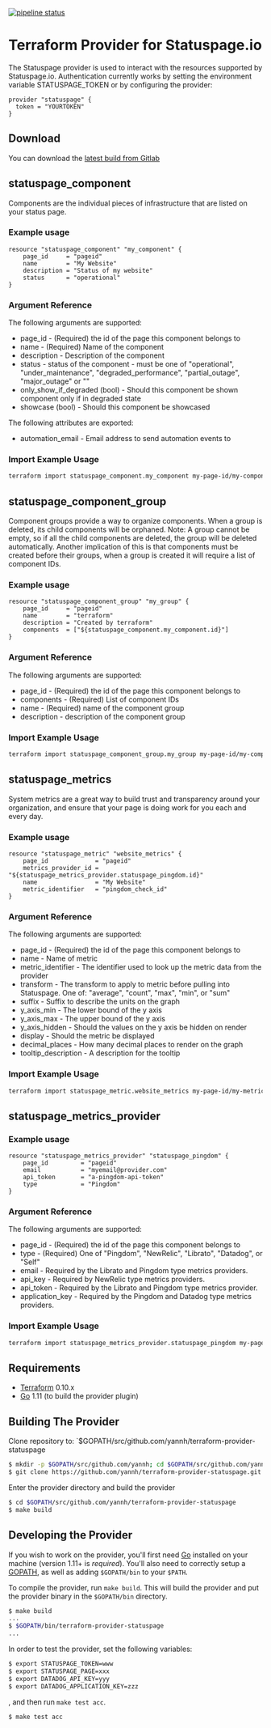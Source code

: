 [![pipeline status](https://gitlab.com/yannhamon/terraform-provider-statuspage/badges/master/pipeline.svg)](https://gitlab.com/yannhamon/terraform-provider-statuspage/commits/master)

# Terraform Provider for Statuspage.io

The Statuspage provider is used to interact with the resources supported by Statuspage.io.
Authentication currently works by setting the environment variable STATUSPAGE_TOKEN or by configuring the provider:

```
provider "statuspage" {
  token = "YOURTOKEN"
}
```

## Download

You can download the [latest build from Gitlab](https://gitlab.com/yannhamon/terraform-provider-statuspage/-/jobs/artifacts/master/download?job=build)


## statuspage_component

Components are the individual pieces of infrastructure that are listed on your status page.

### Example usage

```
resource "statuspage_component" "my_component" {
    page_id     = "pageid"
    name        = "My Website"
    description = "Status of my website"
    status      = "operational"
}
```

### Argument Reference

The following arguments are supported:

 * page_id - (Required) the id of the page this component belongs to
 * name - (Required) Name of the component
 * description - Description of the component
 * status - status of the component - must be one of "operational", "under_maintenance", "degraded_performance", "partial_outage", "major_outage" or ""
 * only_show_if_degraded (bool) - Should this component be shown component only if in degraded state
 * showcase (bool) - Should this component be showcased

The following attributes are exported:

 * automation_email - Email address to send automation events to

### Import Example Usage

```sh
terraform import statuspage_component.my_component my-page-id/my-component-id
```

## statuspage_component_group

Component groups provide a way to organize components. When a group is deleted, its child components will be orphaned. Note: A group cannot be empty, so if all the child components are deleted, the group will be deleted automatically. Another implication of this is that components must be created before their groups, when a group is created it will require a list of component IDs.

### Example usage

```
resource "statuspage_component_group" "my_group" {
    page_id     = "pageid"
    name        = "terraform"
    description = "Created by terraform"
    components  = ["${statuspage_component.my_component.id}"]
}
```

### Argument Reference

The following arguments are supported:

 * page_id - (Required) the id of the page this component belongs to
 * components - (Required) List of component IDs
 * name - (Required) name of the component group
 * description - description of the component group

### Import Example Usage

```sh
terraform import statuspage_component_group.my_group my-page-id/my-component-group-id
```

## statuspage_metrics

System metrics are a great way to build trust and transparency around your organization, and ensure that your page is doing work for you each and every day.

### Example usage

```
resource "statuspage_metric" "website_metrics" {
    page_id             = "pageid"
    metrics_provider_id = "${statuspage_metrics_provider.statuspage_pingdom.id}"
    name                = "My Website"
    metric_identifier   = "pingdom_check_id"
}
```

### Argument Reference

The following arguments are supported:

 * page_id - (Required) the id of the page this component belongs to
 * name - Name of metric
 * metric_identifier - The identifier used to look up the metric data from the provider
 * transform - The transform to apply to metric before pulling into Statuspage. One of: "average", "count", "max", "min", or "sum"
 * suffix - Suffix to describe the units on the graph
 * y_axis_min - The lower bound of the y axis
 * y_axis_max - The upper bound of the y axis
 * y_axis_hidden - Should the values on the y axis be hidden on render
 * display - Should the metric be displayed
 * decimal_places - How many decimal places to render on the graph
 * tooltip_description - A description for the tooltip

### Import Example Usage

```sh
terraform import statuspage_metric.website_metrics my-page-id/my-metric-id
```

## statuspage_metrics_provider

### Example usage

```
resource "statuspage_metrics_provider" "statuspage_pingdom" {
    page_id         = "pageid"
    email           = "myemail@provider.com"
    api_token       = "a-pingdom-api-token"
    type            = "Pingdom"
}
```

### Argument Reference

The following arguments are supported:

 * page_id - (Required) the id of the page this component belongs to
 * type - (Required) One of "Pingdom", "NewRelic", "Librato", "Datadog", or "Self"
 * email - Required by the Librato and Pingdom type metrics providers.
 * api_key - Required by NewRelic type metrics providers.
 * api_token - Required by the Librato and Pingdom type metrics provider.
 * application_key - Required by the Pingdom and Datadog type metrics providers.

### Import Example Usage

```sh
terraform import statuspage_metrics_provider.statuspage_pingdom my-page-id/my-metrics-provider-id
```

## Requirements

- [Terraform](https://www.terraform.io/downloads.html) 0.10.x
- [Go](https://golang.org/doc/install) 1.11 (to build the provider plugin)


## Building The Provider

Clone repository to: `$GOPATH/src/github.com/yannh/terraform-provider-statuspage

```sh
$ mkdir -p $GOPATH/src/github.com/yannh; cd $GOPATH/src/github.com/yannh
$ git clone https://github.com/yannh/terraform-provider-statuspage.git
```

Enter the provider directory and build the provider

```sh
$ cd $GOPATH/src/github.com/yannh/terraform-provider-statuspage
$ make build
```


## Developing the Provider

If you wish to work on the provider, you'll first need [Go](http://www.golang.org) installed on your machine (version 1.11+ is *required*). You'll also need to correctly setup a [GOPATH](http://golang.org/doc/code.html#GOPATH), as well as adding `$GOPATH/bin` to your `$PATH`.

To compile the provider, run `make build`. This will build the provider and put the provider binary in the `$GOPATH/bin` directory.

```sh
$ make build
...
$ $GOPATH/bin/terraform-provider-statuspage
...
```

In order to test the provider, set the following variables:

```sh
$ export STATUSPAGE_TOKEN=www
$ export STATUSPAGE_PAGE=xxx
$ export DATADOG_API_KEY=yyy
$ export DATADOG_APPLICATION_KEY=zzz
```

, and then run `make test acc`.

```sh
$ make test acc
```
